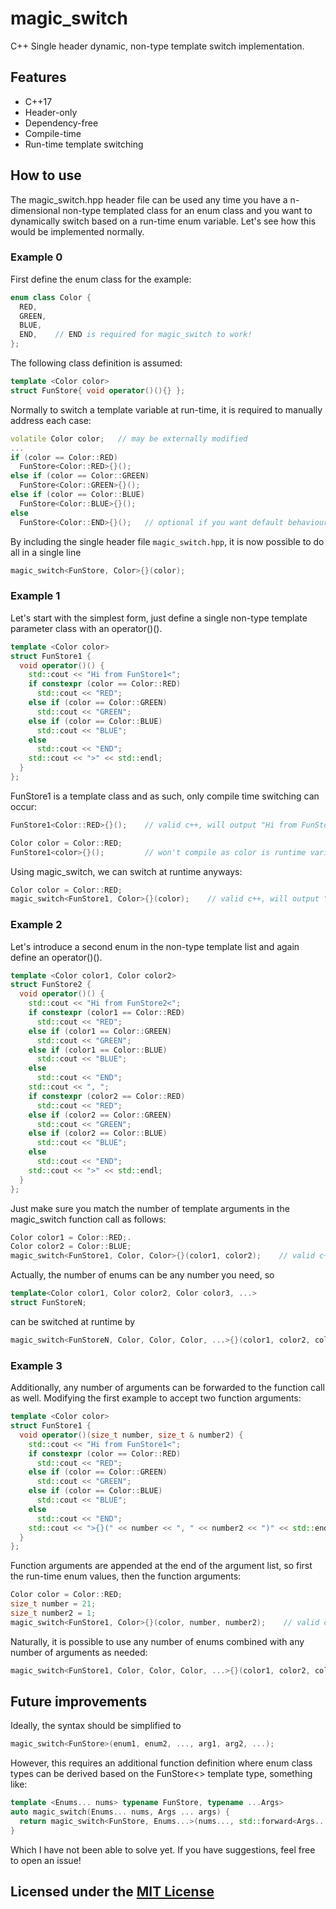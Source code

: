# magic_switch
C++ Single header dynamic, non-type template switch implementation. 

## Features
- C++17
- Header-only
- Dependency-free
- Compile-time
- Run-time template switching

## How to use
The magic_switch.hpp header file can be used any time you have a n-dimensional non-type templated class for an enum class and you want to dynamically switch based on a run-time enum variable. Let's see how this would be implemented normally.

### Example 0
First define the enum class for the example:
```cpp
enum class Color { 
  RED, 
  GREEN, 
  BLUE, 
  END,    // END is required for magic_switch to work!
};
```
The following class definition is assumed:
```cpp
template <Color color>
struct FunStore{ void operator()(){} };
```

Normally to switch a template variable at run-time, it is required to manually address each case:
```cpp
volatile Color color;   // may be externally modified
...
if (color == Color::RED)
  FunStore<Color::RED>{}();
else if (color == Color::GREEN)
  FunStore<Color::GREEN>{}();
else if (color == Color::BLUE)
  FunStore<Color::BLUE>{}();
else
  FunStore<Color::END>{}();   // optional if you want default behaviour
```
By including the single header file `magic_switch.hpp`, it is now possible to do all in a single line
```cpp
magic_switch<FunStore, Color>{}(color);
```

### Example 1
Let's start with the simplest form, just define a single non-type template parameter class with an operator()(). 
```cpp
template <Color color>
struct FunStore1 {
  void operator()() {
    std::cout << "Hi from FunStore1<";
    if constexpr (color == Color::RED)
      std::cout << "RED";
    else if (color == Color::GREEN)
      std::cout << "GREEN";
    else if (color == Color::BLUE)
      std::cout << "BLUE";
    else
      std::cout << "END";
    std::cout << ">" << std::endl;
  }
};
```
FunStore1 is a template class and as such, only compile time switching can occur:
```cpp
FunStore1<Color::RED>{}();    // valid c++, will output "Hi from FunStore1<RED>"

Color color = Color::RED;
FunStore1<color>{}();         // won't compile as color is runtime variable
```
Using magic_switch, we can switch at runtime anyways:
```cpp
Color color = Color::RED;
magic_switch<FunStore1, Color>{}(color);    // valid c++, will output "Hi from FunStore1<RED>"
```

### Example 2
Let's introduce a second enum in the non-type template list and again define an operator()().
```cpp
template <Color color1, Color color2>
struct FunStore2 {
  void operator()() {
    std::cout << "Hi from FunStore2<";
    if constexpr (color1 == Color::RED)
      std::cout << "RED";
    else if (color1 == Color::GREEN)
      std::cout << "GREEN";
    else if (color1 == Color::BLUE)
      std::cout << "BLUE";
    else
      std::cout << "END";
    std::cout << ", ";
    if constexpr (color2 == Color::RED)
      std::cout << "RED";
    else if (color2 == Color::GREEN)
      std::cout << "GREEN";
    else if (color2 == Color::BLUE)
      std::cout << "BLUE";
    else
      std::cout << "END";
    std::cout << ">" << std::endl;
  }
};
```
Just make sure you match the number of template arguments in the magic_switch function call as follows:
```cpp
Color color1 = Color::RED;.
Color color2 = Color::BLUE;
magic_switch<FunStore1, Color, Color>{}(color1, color2);    // valid c++, will output "Hi from FunStore2<RED, BLUE>"
```
Actually, the number of enums can be any number you need, so 
```cpp
template<Color color1, Color color2, Color color3, ...>
struct FunStoreN;
```
can be switched at runtime by 
```cpp
magic_switch<FunStoreN, Color, Color, Color, ...>{}(color1, color2, color3, ...);
```

### Example 3
Additionally, any number of arguments can be forwarded to the function call as well. Modifying the first example to accept two function arguments:
```cpp
template <Color color>
struct FunStore1 {
  void operator()(size_t number, size_t & number2) {
    std::cout << "Hi from FunStore1<";
    if constexpr (color == Color::RED)
      std::cout << "RED";
    else if (color == Color::GREEN)
      std::cout << "GREEN";
    else if (color == Color::BLUE)
      std::cout << "BLUE";
    else
      std::cout << "END";
    std::cout << ">{}(" << number << ", " << number2 << ")" << std::endl;
  }
};
```
Function arguments are appended at the end of the argument list, so first the run-time enum values, then the function arguments:
```cpp
Color color = Color::RED;
size_t number = 21;
size_t number2 = 1;
magic_switch<FunStore1, Color>{}(color, number, number2);    // valid c++, will output "Hi from FunStore1<RED>{}(21, 1)"
```
Naturally, it is possible to use any number of enums combined with any number of arguments as needed:

```cpp
magic_switch<FunStore1, Color, Color, Color, ...>{}(color1, color2, color3, ..., arg1, arg2, ...);
```

## Future improvements
Ideally, the syntax should be simplified to 
```cpp
magic_switch<FunStore>(enum1, enum2, ..., arg1, arg2, ...);
```
However, this requires an additional function definition where enum class types can be derived based on the FunStore<> template type, something like:
```cpp
template <Enums... nums> typename FunStore, typename ...Args>
auto magic_switch(Enums... nums, Args ... args) {
  return magic_switch<FunStore, Enums...>(nums..., std::forward<Args...>(args)...);
}
```
Which I have not been able to solve yet. If you have suggestions, feel free to open an issue!

## Licensed under the [MIT License](LICENSE)











